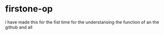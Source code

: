 # firstone-op
i have made this for the fist time for the understansing the function of an the github and all
